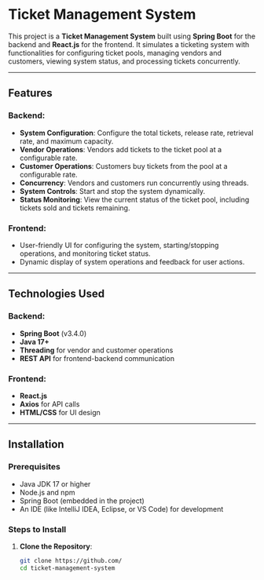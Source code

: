 
# Ticket Management System

This project is a **Ticket Management System** built using **Spring Boot** for the backend and **React.js** for the frontend. It simulates a ticketing system with functionalities for configuring ticket pools, managing vendors and customers, viewing system status, and processing tickets concurrently.

---

## Features

### Backend:
- **System Configuration**: Configure the total tickets, release rate, retrieval rate, and maximum capacity.
- **Vendor Operations**: Vendors add tickets to the ticket pool at a configurable rate.
- **Customer Operations**: Customers buy tickets from the pool at a configurable rate.
- **Concurrency**: Vendors and customers run concurrently using threads.
- **System Controls**: Start and stop the system dynamically.
- **Status Monitoring**: View the current status of the ticket pool, including tickets sold and tickets remaining.

### Frontend:
- User-friendly UI for configuring the system, starting/stopping operations, and monitoring ticket status.
- Dynamic display of system operations and feedback for user actions.

---

## Technologies Used

### Backend:
- **Spring Boot** (v3.4.0)
- **Java 17+**
- **Threading** for vendor and customer operations
- **REST API** for frontend-backend communication

### Frontend:
- **React.js**
- **Axios** for API calls
- **HTML/CSS** for UI design

---

## Installation

### Prerequisites
- Java JDK 17 or higher
- Node.js and npm
- Spring Boot (embedded in the project)
- An IDE (like IntelliJ IDEA, Eclipse, or VS Code) for development

### Steps to Install

1. **Clone the Repository**:
   ```bash
   git clone https://github.com/
   cd ticket-management-system
